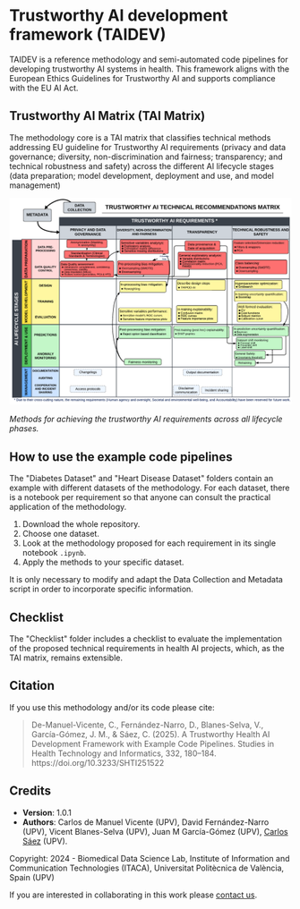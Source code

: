 # Trustworthy AI development framework (TAIDEV)
TAIDEV is a reference methodology and semi-automated code pipelines for developing trustworthy AI systems in health. This framework aligns with the European Ethics Guidelines for Trustworthy AI and supports compliance with the EU AI Act.

## Trustworthy AI Matrix (TAI Matrix)
The methodology core is a TAI matrix that classifies technical methods addressing EU guideline for Trustworthy AI requirements (privacy and data governance; diversity, non-discrimination and fairness; transparency; and technical robustness and safety) across the different AI lifecycle stages (data preparation; model development, deployment and use, and model management)

<img src="https://github.com/bdslab-upv/trustworthy-ai/blob/main/data/TAI_Matrix.png">

*Methods for achieving the trustworthy AI requirements across all lifecycle phases.*

## How to use the example code pipelines
The "Diabetes Dataset" and "Heart Disease Dataset" folders contain an example with different datasets of the methodology. For each dataset, there is a notebook per requirement so that anyone can consult the practical application of the methodology.

1. Download the whole repository.
2. Choose one dataset.
3. Look at the methodology proposed for each requirement in its single notebook `.ipynb`.
4. Apply the methods to your specific dataset.

It is only necessary to modify and adapt the Data Collection and Metadata script in order to incorporate specific information.

## Checklist
The "Checklist" folder includes a checklist to evaluate the implementation of the proposed technical requirements in health AI projects, which, as the TAI matrix, remains extensible.

## Citation
If you use this methodology and/or its code please cite:

<blockquote style='font-size:14px'> De-Manuel-Vicente, C., Fernández-Narro, D., Blanes-Selva, V., García-Gómez, J. M., & Sáez, C. (2025). A Trustworthy Health AI Development Framework with Example Code Pipelines. Studies in Health Technology and Informatics, 332, 180–184. https://doi.org/10.3233/SHTI251522 </blockquote>

## Credits
- **Version**: 1.0.1
- **Authors**: Carlos de Manuel Vicente (UPV), David Fernández-Narro (UPV), Vicent Blanes-Selva (UPV), Juan M García-Gómez (UPV), [Carlos Sáez](mailto:carsaesi@upv.es) (UPV).

Copyright: 2024 - Biomedical Data Science Lab, Institute of Information and Communication Technologies (ITACA), Universitat Politècnica de València, Spain (UPV)

If you are interested in collaborating in this work please [contact us](mailto:carsaesi@upv.es).


